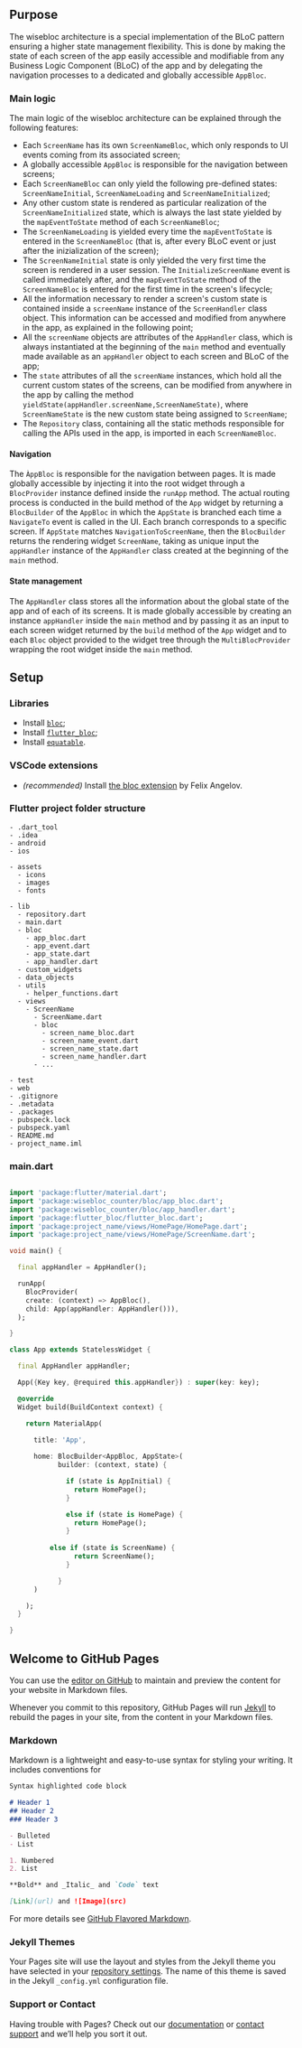 ## Purpose
The wisebloc architecture is a special implementation of the BLoC pattern ensuring a higher state management flexibility. This is done by making the state of each screen of the app easily accessible and modifiable from any Business Logic Component (BLoC) of the app and by delegating the navigation processes to a dedicated and globally accessible `AppBloc`.


### Main logic
The main logic of the wisebloc architecture can be explained through the following features:

- Each `ScreenName` has its own `ScreenNameBloc`, which only responds to UI events coming from its associated screen;
- A globally accessible `AppBloc` is responsible for the navigation between screens;
- Each `ScreenNameBloc` can only yield the following pre-defined states: `ScreenNameInitial`, `ScreenNameLoading` and `ScreenNameInitialized`;
- Any other custom state is rendered as  particular realization of the `ScreenNameInitialized` state, which is always the last state yielded by the `mapEventToState` method of each `ScreenNameBloc`; 
- The `ScreenNameLoading` is yielded every time the `mapEventToState` is entered in the `ScreenNameBloc` (that is, after every BLoC event or just after the inizialization of the screen);
- The `ScreenNameInitial` state is only yielded the very first time the screen is rendered in a user session. The `InitializeScreenName` event is called immediately after, and the `mapEventToState` method of the `ScreenNameBloc` is entered for the first time in the screen's lifecycle;
- All the information necessary to render a screen's custom state is contained inside a `screenName` instance of the `ScreenHandler` class object. This information can be accessed and modified from anywhere in the app, as explained in the following point;
- All the `screenName` objects are attributes of the `AppHandler` class, which is always instantiated at the beginning of the `main` method and eventually made available as an `appHandler` object to each screen and BLoC of the app;
- The `state` attributes of all the `screenName` instances, which hold all the current custom states of the screens, can be modified from anywhere in the app by calling the method `yieldState(appHandler.screenName,ScreenNameState)`, where `ScreenNameState` is the new custom state being assigned to `ScreenName`;
- The `Repository` class, containing all the static methods responsible for calling the APIs used in the app, is imported in each `ScreenNameBloc`.

#### Navigation
The `ÀppBloc` is responsible for the navigation between pages. It is made globally accessible by injecting it into the root widget through a `BlocProvider` instance defined inside the `runApp` method. The actual routing process is conducted in the build method of the `App` widget by returning a `BlocBuilder` of the `AppBloc` in which the `AppState` is branched each time a `NavigateTo` event is called in the UI. Each branch corresponds to a specific screen. If `AppState` matches `NavigationToScreenName`, then the `BlocBuilder` returns the rendering widget `ScreenName`, taking as unique input the `appHandler` instance of the `AppHandler` class created at the beginning of the `main` method.

#### State management
The `AppHandler` class stores all the information about the global state of the app and of each of its screens. It is made globally accessible by creating an instance `appHandler` inside the `main` method and by passing it as an input to each screen widget returned by the `build` method of the `App` widget and to each `Bloc` object provided to the widget tree through the `MultiBlocProvider` wrapping the root widget inside the `main` method.

## Setup

### Libraries
- Install [`bloc`](https://bloclibrary.dev/#/);
- Install [`flutter_bloc`](https://pub.dev/packages/flutter_bloc);
- Install [`equatable`](https://pub.dev/packages/equatable).

### VSCode extensions
- _(recommended)_ Install [the bloc extension](https://github.com/felangel/bloc/tree/master/extensions/vscode) by Felix Angelov.

### Flutter project folder structure
```
- .dart_tool
- .idea
- android
- ios

- assets
  - icons
  - images
  - fonts
	
- lib
  - repository.dart
  - main.dart
  - bloc
    - app_bloc.dart
    - app_event.dart
    - app_state.dart
    - app_handler.dart
  - custom_widgets
  - data_objects
  - utils
    - helper_functions.dart
  - views
    - ScreenName
      - ScreenName.dart
      - bloc
        - screen_name_bloc.dart
        - screen_name_event.dart
        - screen_name_state.dart
        - screen_name_handler.dart
      - ...
			
- test
- web
- .gitignore
- .metadata
- .packages
- pubspeck.lock
- pubspeck.yaml
- README.md
- project_name.iml
```

### main.dart

```dart

import 'package:flutter/material.dart';
import 'package:wisebloc_counter/bloc/app_bloc.dart';
import 'package:wisebloc_counter/bloc/app_handler.dart';
import 'package:flutter_bloc/flutter_bloc.dart';
import 'package:project_name/views/HomePage/HomePage.dart';
import 'package:project_name/views/HomePage/ScreenName.dart';

void main() {

  final appHandler = AppHandler();

  runApp(
    BlocProvider(
    create: (context) => AppBloc(),
    child: App(appHandler: AppHandler())),
  );

}

class App extends StatelessWidget {

  final AppHandler appHandler;

  App({Key key, @required this.appHandler}) : super(key: key);

  @override
  Widget build(BuildContext context) {

    return MaterialApp(
      
      title: 'App',

      home: BlocBuilder<AppBloc, AppState>(
            builder: (context, state) {

              if (state is AppInitial) {
                return HomePage();
              }

              else if (state is HomePage) {
                return HomePage();
              }
	      
	      else if (state is ScreenName) {
                return ScreenName();
              }

            } 
      )

    );
  }

}


```



## Welcome to GitHub Pages

You can use the [editor on GitHub](https://github.com/papaoloba/wisebloc/edit/master/index.md) to maintain and preview the content for your website in Markdown files.

Whenever you commit to this repository, GitHub Pages will run [Jekyll](https://jekyllrb.com/) to rebuild the pages in your site, from the content in your Markdown files.

### Markdown

Markdown is a lightweight and easy-to-use syntax for styling your writing. It includes conventions for

```markdown
Syntax highlighted code block

# Header 1
## Header 2
### Header 3

- Bulleted
- List

1. Numbered
2. List

**Bold** and _Italic_ and `Code` text

[Link](url) and ![Image](src)
```

For more details see [GitHub Flavored Markdown](https://guides.github.com/features/mastering-markdown/).

### Jekyll Themes

Your Pages site will use the layout and styles from the Jekyll theme you have selected in your [repository settings](https://github.com/papaoloba/wisebloc/settings). The name of this theme is saved in the Jekyll `_config.yml` configuration file.

### Support or Contact

Having trouble with Pages? Check out our [documentation](https://help.github.com/categories/github-pages-basics/) or [contact support](https://github.com/contact) and we’ll help you sort it out.
